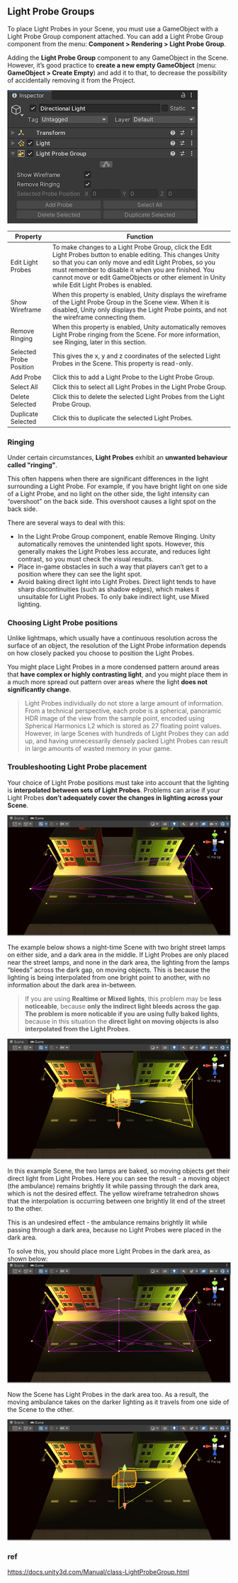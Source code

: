 ## Light Probe Groups

To place Light Probes in your Scene, you must use a GameObject with a Light Probe Group component attached. You can add a Light Probe Group component from the menu: **Component > Rendering > Light Probe Group**.

Adding the **Light Probe Group** component to any GameObject in the Scene. However, it’s good practice to **create a new empty GameObject** (menu: **GameObject > Create Empty**) and add it to that, to decrease the possibility of accidentally removing it from the Project.

![](../img/class-LightProbeGroup.png)

| Property | Function |
| --- | --- |
| Edit Light Probes | To make changes to a Light Probe Group, click the Edit Light Probes button to enable editing. This changes Unity so that you can only move and edit Light Probes, so you must remember to disable it when you are finished. You cannot move or edit GameObjects or other element in Unity while Edit Light Probes is enabled. |
| Show Wireframe | When this property is enabled, Unity displays the wireframe of the Light Probe Group in the Scene view. When it is disabled, Unity only displays the Light Probe points, and not the wireframe connecting them. |
| Remove Ringing | When this property is enabled, Unity automatically removes Light Probe ringing from the Scene. For more information, see Ringing, later in this section. |
| Selected Probe Position | This gives the x, y and z coordinates of the selected Light Probes in the Scene. This property is read-only. |
| Add Probe | Click this to add a Light Probe to the Light Probe Group. |
| Select All | Click this to select all Light Probes in the Light Probe Group. |
| Delete Selected | Click this to delete the selected Light Probes from the Light Probe Group. |
| Duplicate Selected | Click this to duplicate the selected Light Probes. |



### Ringing 
Under certain circumstances, **Light Probes** exhibit an **unwanted behaviour called "ringing"**.

This often happens when there are significant differences in the light surrounding a Light Probe. For example, if you have bright light on one side of a Light Probe, and no light on the other side, the light intensity can “overshoot” on the back side. This overshoot causes a light spot on the back side.

There are several ways to deal with this:

- In the Light Probe Group component, enable Remove Ringing. Unity automatically removes the unintended light spots. However, this generally makes the Light Probes less accurate, and reduces light contrast, so you must check the visual results.
- Place in-game obstacles in such a way that players can’t get to a position where they can see the light spot.
- Avoid baking direct light into Light Probes. Direct light tends to have sharp discontinuities (such as shadow edges), which makes it unsuitable for Light Probes. To only bake indirect light, use Mixed lighting.


### Choosing Light Probe positions
Unlike lightmaps, which usually have a continuous resolution across the surface of an object, the resolution of the Light Probe information depends on how closely packed you choose to position the Light Probes.


You might place Light Probes in a more condensed pattern around areas that **have complex or highly contrasting light**, and you might place them in a much more spread out pattern over areas where the light **does not significantly change**.


> Light Probes individually do not store a large amount of information. From a technical perspective, each probe is a spherical, panoramic HDR image of the view from the sample point, encoded using Spherical Harmonics L2 which is stored as 27 floating point values. However, in large Scenes with hundreds of Light Probes they can add up, and having unnecessarily densely packed Light Probes can result in large amounts of wasted memory in your game.

### Troubleshooting Light Probe placement
Your choice of Light Probe positions must take into account that the lighting is **interpolated between sets of Light Probes**. Problems can arise if your Light Probes **don’t adequately cover the changes in lighting across your Scene**.


![](../img/class-LightProbeGroup-12.png)

The example below shows a night-time Scene with two bright street lamps on either side, and a dark area in the middle. If Light Probes are only placed near the street lamps, and none in the dark area, the lighting from the lamps “bleeds” across the dark gap, on moving objects. This is because the lighting is being interpolated from one bright point to another, with no information about the dark area in-between.

> If you are using **Realtime or Mixed lights**, this problem may be **less noticeable**, because **only the indirect light bleeds across the gap**. **The problem is more noticable if you are using fully baked lights**, because in this situation the **direct light on moving objects is also interpolated from the Light Probes**. 


![](../img/class-LightProbeGroup-13.png)

In this example Scene, the two lamps are baked, so moving objects get their direct light from Light Probes. Here you can see the result - a moving object (the ambulance) remains brightly lit while passing through the dark area, which is not the desired effect. The yellow wireframe tetrahedron shows that the interpolation is occurring between one brightly lit end of the street to the other.

This is an undesired effect - the ambulance remains brightly lit while passing through a dark area, because no Light Probes were placed in the dark area.

To solve this, you should place more Light Probes in the dark area, as shown below:
![](../img/class-LightProbeGroup-14.png)


Now the Scene has Light Probes in the dark area too. As a result, the moving ambulance takes on the darker lighting as it travels from one side of the Scene to the other.

![](../img/class-LightProbeGroup-15.png)

### ref
https://docs.unity3d.com/Manual/class-LightProbeGroup.html

